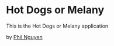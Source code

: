 # Hot Dogs or Melany

This is the Hot Dogs or Melany application

by [Phil Nguyen](www.philnguyen.me)